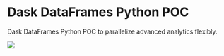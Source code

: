 # Dask DataFrames Python POC

Dask DataFrames Python POC to parallelize advanced analytics flexibly.

<p>
<img src="https://pangeo.io/_images/pangeo_tech_1.png">
</p>
